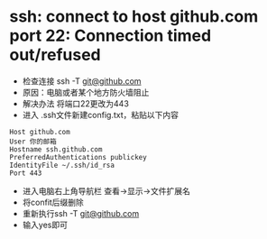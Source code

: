 # ssh: connect to host github.com port 22: Connection timed out/refused

* 检查连接 ssh -T git@github.com
* 原因：电脑或者某个地方防火墙阻止
* 解决办法 将端口22更改为443
* 进入 .ssh文件新建config.txt，粘贴以下内容
```commandline
Host github.com
User 你的邮箱
Hostname ssh.github.com
PreferredAuthentications publickey
IdentityFile ~/.ssh/id_rsa
Port 443
```
* 进入电脑右上角导航栏 查看->显示->文件扩展名
* 将confit后缀删除
* 重新执行ssh -T git@github.com
* 输入yes即可
